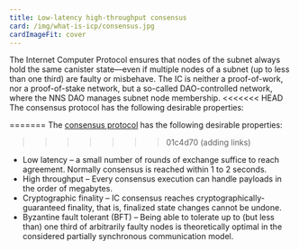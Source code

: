 ```yaml
---
title: Low-latency high-throughput consensus
card: /img/what-is-icp/consensus.jpg
cardImageFit: cover
---
```


The Internet Computer Protocol ensures that nodes of the subnet always hold the same canister state—even if multiple nodes of a subnet (up to less than one third) are faulty or misbehave. The IC is neither a proof-of-work, nor a proof-of-stake network, but a so-called DAO-controlled network, where the NNS DAO manages subnet node membership.
<<<<<<< HEAD
The consensus protocol has the following desirable properties:

=======
The [consensus protocol](/how-it-works/consensus/) has the following desirable properties:
>>>>>>> 01c4d70 (adding links)
- Low latency – a small number of rounds of exchange suffice to reach agreement. Normally consensus is reached within 1 to 2 seconds.
- High throughput – Every consensus execution can handle payloads in the order of megabytes.
- Cryptographic finality – IC consensus reaches cryptographically-guaranteed finality, that is, finalized state changes cannot be undone.
- Byzantine fault tolerant (BFT) – Being able to tolerate up to (but less than) one third of arbitrarily faulty nodes is theoretically optimal in the considered partially synchronous communication model.
